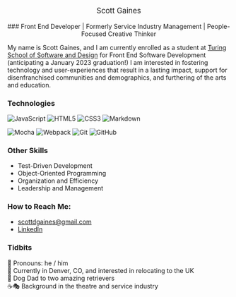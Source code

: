 <p align="center" style="font-size: larger;">Scott Gaines</p>
<p align="center">### Front End Developer | Formerly Service Industry Management | People-Focused Creative Thinker</p>

My name is Scott Gaines, and I am currently enrolled as a student at [Turing School of Software and Design](https://turing.edu/) for Front End Software Development (anticipating a January 2023 graduation!) I am interested in fostering technology and user-experiences that result in a lasting impact, support for disenfranchised communities and demographics, and furthering of the arts and education. 


### Technologies
![JavaScript](https://img.shields.io/badge/javascript-%23323330.svg?style=for-the-badge&logo=javascript&logoColor=%23F7DF1E)
![HTML5](https://img.shields.io/badge/html5-%23E34F26.svg?style=for-the-badge&logo=html5&logoColor=white)
![CSS3](https://img.shields.io/badge/css3-%231572B6.svg?style=for-the-badge&logo=css3&logoColor=white)
![Markdown](https://img.shields.io/badge/markdown-%23000000.svg?style=for-the-badge&logo=markdown&logoColor=white)

![Mocha](https://img.shields.io/badge/-mocha-%238D6748?style=for-the-badge&logo=mocha&logoColor=white)
![Webpack](https://img.shields.io/badge/webpack-%238DD6F9.svg?style=for-the-badge&logo=webpack&logoColor=black)
![Git](https://img.shields.io/badge/git-%23F05033.svg?style=for-the-badge&logo=git&logoColor=white)
![GitHub](https://img.shields.io/badge/github-%23121011.svg?style=for-the-badge&logo=github&logoColor=white)

### Other Skills
- Test-Driven Development
- Object-Oriented Programming
- Organization and Efficiency
- Leadership and Management

<!-- I prioritize planning and organization that lead to thoughtful results, while still being able to think on my feet when necessary -->

### How to Reach Me:
- scottdgaines@gmail.com
- [LinkedIn](https://www.linkedin.com/in/scottdgaines-fe/)

### Tidbits
👤  Pronouns: he / him<br>
📍  Currently in Denver, CO, and interested in relocating to the UK<br>
🐶  Dog Dad to two amazing retrievers<br>
☕🎭  Background in the theatre and service industry

